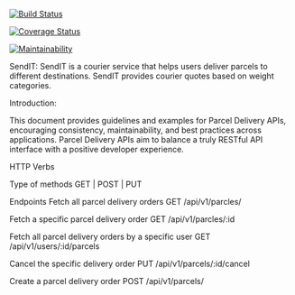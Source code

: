 [![Build Status](https://travis-ci.org/cop1fab/Andela_challenge_2.svg?branch=api)](https://travis-ci.org/cop1fab/Andela_challenge_2)

[![Coverage Status](https://coveralls.io/repos/github/cop1fab/Andela_challenge_2/badge.svg?branch=api)](https://coveralls.io/github/cop1fab/Andela_challenge_2?branch=api)

[![Maintainability](https://api.codeclimate.com/v1/badges/660bb1f30366afbdd0d5/maintainability)](https://codeclimate.com/github/cop1fab/Andela_challenge_2/maintainability)

SendIT: SendIT is a courier service that helps users deliver parcels to different destinations. SendIT
provides courier quotes based on weight categories.

Introduction: 

This document provides guidelines and examples for Parcel Delivery APIs, encouraging consistency, maintainability, and best practices across applications. Parcel Delivery APIs aim to balance a truly RESTful API interface with a positive developer experience.

HTTP Verbs

Type of methods
GET | POST | PUT

Endpoints
Fetch all parcel delivery orders
GET /api/v1/parcles/

Fetch a specific parcel delivery order
GET /api/v1/parcles/:id

Fetch all parcel delivery orders by a specific user
GET /api/v1/users/:id/parcels

Cancel the specific delivery order
PUT /api/v1/parcels/:id/cancel

Create a parcel delivery order
POST /api/v1/parcels/


